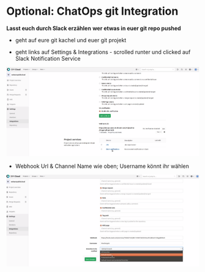 # Optional: ChatOps git Integration

**Lasst euch durch Slack erzählen** **wer etwas in euer git repo pushed**

- geht auf eure git kachel und euer git projekt

- geht links auf Settings & Integrations - scrolled runter und clicked auf Slack Notification Service

![](../../../.gitbook/assets/image%20%2843%29.png)

- Webhook Url & Channel Name wie oben; Username könnt ihr wählen

![](../../../.gitbook/assets/image%20%2841%29.png)


